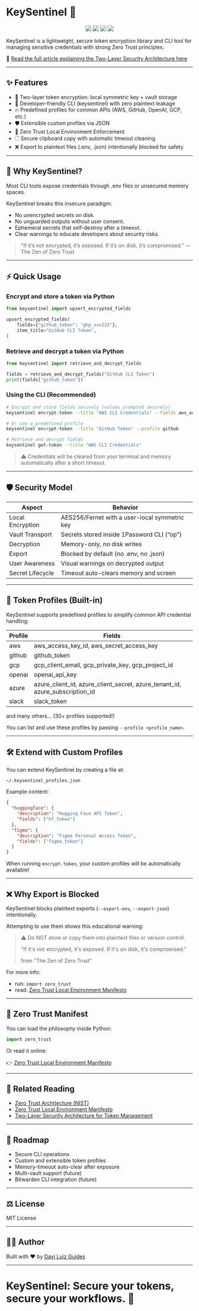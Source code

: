 # KeySentinel 🔐

<p align="center">
  <a href="./SECURITY.md"><img src="https://img.shields.io/badge/security-zero%20trust-blue"></a>
  <a href="./LICENSE"><img src="https://img.shields.io/badge/license-MIT-green.svg"></a>
  <a href="http://daviguides.github.io"><img src="https://img.shields.io/badge/built%20with-%E2%9D%A4%EF%B8%8F%20by%20Davi%20Guides-orange"></a>
  <a href="https://daviguides.github.io/articles/devsecops/2025/04/25/zero-trust-manifest.html"><img src="https://img.shields.io/badge/read-architecture%20article-blueviolet"></a>
</p>

KeySentinel is a lightweight, secure token encryption library and CLI tool for managing sensitive credentials with strong Zero Trust principles.

📖 [Read the full article explaining the Two-Layer Security Architecture here](https://daviguides.github.io/articles/devsecops/2025/04/25/zero-trust-manifest.html)

---

## ✨ Features

- 🔐 Two-layer token encryption: local symmetric key + vault storage
- 🚀 Developer-friendly CLI (keysentinel) with zero plaintext leakage
- 🔥 Predefined profiles for common APIs (AWS, GitHub, OpenAI, GCP, etc.)
- 🛡️ Extensible custom profiles via JSON
- 💩 Zero Trust Local Environment Enforcement
- 🗋 Secure clipboard copy with automatic timeout cleaning
- ❌ Export to plaintext files (.env, .json) intentionally blocked for safety

---

## 🚀 Why KeySentinel?

Most CLI tools expose credentials through .env files or unsecured memory spaces.

KeySentinel breaks this insecure paradigm:

- No unencrypted secrets on disk.
- No unguarded outputs without user consent.
- Ephemeral secrets that self-destroy after a timeout.
- Clear warnings to educate developers about security risks.

> "If it’s not encrypted, it’s exposed. If it’s on disk, it’s compromised." — The Zen of Zero Trust

---

## ⚡ Quick Usage

### Encrypt and store a token via Python

```python
from keysentinel import upsert_encrypted_fields

upsert_encrypted_fields(
    fields={"github_token": "ghp_xxx123"},
    item_title="GitHub CLI Token",
)
```

### Retrieve and decrypt a token via Python

```python
from keysentinel import retrieve_and_decrypt_fields

fields = retrieve_and_decrypt_fields("GitHub CLI Token")
print(fields["github_token"])
```

### Using the CLI (Recommended)

```bash
# Encrypt and store fields securely (values prompted securely)
keysentinel encrypt-token --title "AWS CLI Credentials" --fields aws_access_key_id --fields aws_secret_access_key

# Or use a predefined profile
keysentinel encrypt-token --title "GitHub Token" --profile github

# Retrieve and decrypt fields
keysentinel get-token --title "AWS CLI Credentials"
```

> ⚠️ Credentials will be cleared from your terminal and memory automatically after a short timeout.

---

## 🛡️ Security Model

| Aspect             | Behavior                                  |
|--------------------|-------------------------------------------|
| Local Encryption   | AES256/Fernet with a user-local symmetric key |
| Vault Transport    | Secrets stored inside 1Password CLI (“op”) |
| Decryption         | Memory-only, no disk writes               |
| Export             | Blocked by default (no .env, no .json)    |
| User Awareness     | Visual warnings on decrypted output       |
| Secret Lifecycle   | Timeout auto-clears memory and screen     |

---

## 📂 Token Profiles (Built-in)

KeySentinel supports predefined profiles to simplify common API credential handling:

| Profile  | Fields |
|----------|--------|
| aws      | aws_access_key_id, aws_secret_access_key |
| github   | github_token |
| gcp      | gcp_client_email, gcp_private_key, gcp_project_id |
| openai   | openai_api_key |
| azure    | azure_client_id, azure_client_secret, azure_tenant_id, azure_subscription_id |
| slack    | slack_token |

and many others… (30+ profiles supported!)

You can list and use these profiles by passing `--profile <profile_name>`.

---

## 🛠️ Extend with Custom Profiles

You can extend KeySentinel by creating a file at:

```bash
~/.keysentinel_profiles.json
```

Example content:

```json
{
  "huggingface": {
    "description": "Hugging Face API Token",
    "fields": ["hf_token"]
  },
  "figma": {
    "description": "Figma Personal Access Token",
    "fields": ["figma_token"]
  }
}
```

When running `encrypt-token`, your custom profiles will be automatically available!

---

## ❌ Why Export is Blocked

KeySentinel blocks plaintext exports (`--export-env`, `--export-json`) intentionally.

Attempting to use them shows this educational warning:

> ⚠️  Do NOT store or copy them into plaintext files or version control.
>
> "If it's not encrypted, it's exposed.
> If it's on disk, it's compromised."
>
> from "The Zen of Zero Trust"

For more info:

- run: `import zero_trust`
- read: [Zero Trust Local Environment Manifesto](https://daviguides.github.io/articles/devsecops/2025/04/25/zero-trust-manifest.html)

---

## 📜 Zero Trust Manifest

You can load the philosophy inside Python:

```python
import zero_trust
```

Or read it online:

👉 [Zero Trust Local Environment Manifesto](https://daviguides.github.io/articles/devsecops/2025/04/25/zero-trust-manifest.html)

---

## 🔗 Related Reading

- [Zero Trust Architecture (NIST)](https://csrc.nist.gov/publications/detail/sp/800-207/final)
- [Zero Trust Local Environment Manifesto](https://daviguides.github.io/articles/devsecops/2025/04/25/zero-trust-manifest.html)
- [Two-Layer Security Architecture for Token Management](https://daviguides.github.io/articles/devsecops/2025/04/24/bulding-secure-cli-python.html)

---

## 🛃️ Roadmap

- Secure CLI operations
- Custom and extensible token profiles
- Memory-timeout auto-clear after exposure
- Multi-vault support (future)
- Bitwarden CLI integration (future)

---

## ⚖️ License

MIT License

---

## 👨‍💼 Author

Built with ❤️ by [Davi Luiz Guides](http://daviguides.github.io)

---

# KeySentinel: Secure your tokens, secure your workflows. 🔐
